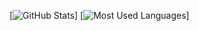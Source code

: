 [![GitHub Stats](https://github-readme-stats.vercel.app/api?username=speedcup?count_private=true&show_icons=true&theme=dark)]
[![Most Used Languages](https://github-readme-stats.vercel.app/api/top-langs/?username=speedcup&layout=compact)]
